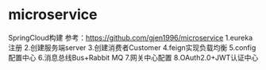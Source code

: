 # microservice
SpringCloud构建
参考：https://github.com/gjen1996/microservice
1.eureka注册
2.创建服务端server
3.创建消费者Customer
4.feign实现负载均衡
5.config配置中心
6.消息总线Bus+Rabbit MQ
7.网关中心配置
8.OAuth2.0+JWT认证中心
